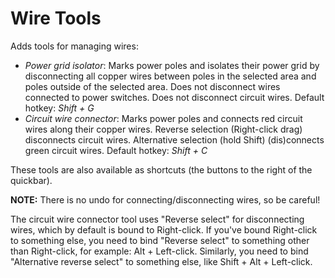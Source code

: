 # Wire Tools

Adds tools for managing wires:

- *Power grid isolator*: Marks power poles and isolates their power grid by disconnecting all copper wires between poles in the selected area and poles outside of the selected area. Does not disconnect wires connected to power switches. Does not disconnect circuit wires. Default hotkey: *Shift + G*
- *Circuit wire connector*: Marks power poles and connects red circuit wires along their copper wires. Reverse selection (Right-click drag) disconnects circuit wires. Alternative selection (hold Shift) (dis)connects green circuit wires. Default hotkey: *Shift + C*

These tools are also available as shortcuts (the buttons to the right of the quickbar).

**NOTE:** There is no undo for connecting/disconnecting wires, so be careful!

The circuit wire connector tool uses "Reverse select" for disconnecting wires, which by default is bound to Right-click. If you've bound Right-click to something else, you need to bind "Reverse select" to something other than Right-click, for example: Alt + Left-click. Similarly, you need to bind "Alternative reverse select" to something else, like Shift + Alt + Left-click.
